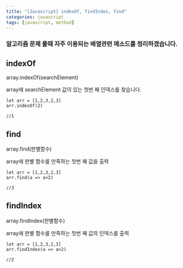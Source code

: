```yaml
---
title: "[Javascript] indexOf, findIndex, find"
categories: javascript
tags: [javascript, method]
---
```

### 알고리즘 문제 풀때 자주 이용되는 배열관련 메소드를 정리하겠습니다.

## indexOf

array.indexOf(searchElement)

array에 searchElement 값이 있는 첫번 째 인덱스를 찾습니다.

```
let arr = [1,2,3,2,3]
arr.indexOf(2)

//1
```
## find

array.find(판별함수)

array에 판별 함수를 만족하는 첫번 째 값을 출력

```
let arr = [1,2,3,2,3]
arr.find(a => a>2)

//3
```

## findIndex

array.findIndex(판별함수)

array에 판별 함수를 만족하는 첫번 째 값의 인덱스를 출력

```
let arr = [1,2,3,2,3]
arr.findIndex(a => a>2)

//2
```
